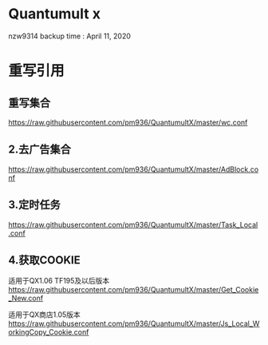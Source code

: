 # Quantumult x
nzw9314 backup time : April 11, 2020

# 重写引用 
## 重写集合  
<https://raw.githubusercontent.com/pm936/QuantumultX/master/wc.conf>

## 2.去广告集合  
<https://raw.githubusercontent.com/pm936/QuantumultX/master/AdBlock.conf>

## 3.定时任务  
<https://raw.githubusercontent.com/pm936/QuantumultX/master/Task_Local.conf>

## 4.获取COOKIE  
适用于QX1.06 TF195及以后版本
<https://raw.githubusercontent.com/pm936/QuantumultX/master/Get_Cookie_New.conf>

适用于QX商店1.05版本  
<https://raw.githubusercontent.com/pm936/QuantumultX/master/Js_Local_WorkingCopy_Cookie.conf>


